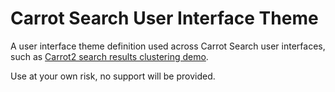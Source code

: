 # Carrot Search User Interface Theme

A user interface theme definition used across Carrot Search user interfaces,
such as [Carrot2 search results clustering demo](https://search.carrot2.org).

Use at your own risk, no support will be provided.
